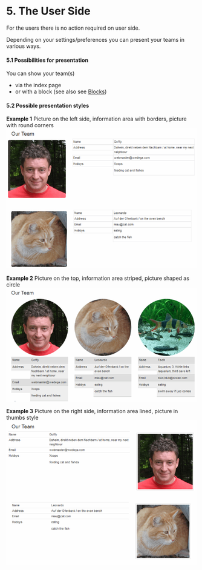 # 5. The User Side

For the users there is no action required on user side.

Depending on your settings/preferences you can present your teams in various ways.

#### 5.1 Possibilities for presentation
You can show your team(s) 
* via the index page 
* or with a block (see also see [Blocks](6blocks.md))

#### 5.2 Possible presentation styles
**Example 1**
Picture on the left side, information area with borders, picture with round corners
![](../assets/5userside_1.png)

**Example 2**
Picture on the top, information area striped, picture shaped as circle
![](../assets/5userside_2.png)

**Example 3**
Picture on the right side, information area lined, picture in thumbs style
![](../assets/5userside_3.png)